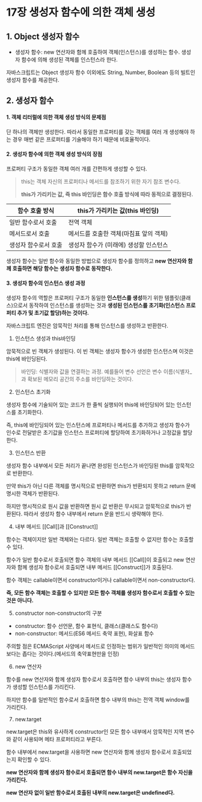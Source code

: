 # 17장 생성자 함수에 의한 객체 생성

## 1. Object 생성자 함수

- 생성자 함수: new 연산자와 함께 호출하여 객체(인스턴스)를 생성하는 함수. 생성자 함수에 의해 생성된 객체를 인스턴스라 한다.

자바스크립트는 Object 생성자 함수 이외에도 String, Number, Boolean 등의 빌트인 생성자 함수를 제공한다.

## 2. 생성자 함수

#### 1. 객체 리터럴에 의한 객체 생성 방식의 문제점

단 하나의 객체만 생성한다. 따라서 동일한 프로퍼티를 갖는 객체를 여러 개 생성해야 하는 경우 매번 같은 프로퍼티를 기술해야 하기 때문에 비효율적이다.

#### 2. 생성자 함수에 의한 객체 생성 방식의 장점

프로퍼티 구조가 동일한 객체 여러 개를 간편하게 생성할 수 있다.

> this는 객체 자신의 프로퍼티나 메서드를 참조하기 위한 자기 참조 변수다.
>
> **this가 가리키는 값, 즉 this 바인딩은 함수 호출 방식에 따라 동적으로 결정된다.**

|함수 호출 방식|this가 가리키는 값(this 바인딩)|
|---|---|
|일반 함수로서 호출|전역 객체|
|메서드로서 호출|메서드를 호출한 객체(마침표 앞의 객체)|
|생성자 함수로서 호출|생성자 함수가 (미래에) 생성할 인스턴스|

생성자 함수는 일반 함수와 동일한 방법으로 생성자 함수를 정의하고 **new 연산자와 함께 호출하면 해당 함수는 생성자 함수로 동작한다.**

#### 3. 생성자 함수의 인스턴스 생성 과정

생성자 함수의 역할은 프로퍼티 구조가 동일한 **인스턴스를 생성**하기 위한 템플릿(클래스)으로서 동작하여 인스턴스를 생성하는 것과 
**생성된 인스턴스를 초기화(인스턴스 프로퍼티 추가 및 초기값 할당)하는 것이다.**

자바스크립트 엔진은 암묵적인 처리를 통해 인스턴스를 생성하고 반환한다.

1. 인스턴스 생성과 this바인딩

암묵적으로 빈 객체가 생성된다. 이 빈 객체는 생성자 함수가 생성한 인스턴스며 이것은 this에 바인딩된다.

> 바인딩: 식별자와 값을 연결하는 과정. 예를들어 변수 선언은 변수 이름(식별자_과 확보된 메모리 공간의 주소를 바인딩하는 것이다.

2. 인스턴스 초기화

생성자 함수에 기술되어 있는 코드가 한 줄씩 실행되어 this에 바인딩되어 있는 인스턴스를 초기화한다.

즉, this에 바인딩되어 있는 인스턴스에 프로퍼티나 메서드를 추가하고 생성자 함수가 인수로 전달받은 초기값을 인스턴스 프로퍼티에 할당하여 초기화하거나 고정값을 할당한다.

3. 인스턴스 반환

생성자 함수 내부에서 모든 처리가 끝나면 완성된 인스턴스가 바인딩된 this를 암묵적으로 반환한다.

만약 this가 아닌 다른 객체를 명시적으로 반환하면 this가 반환되지 못하고 return 문에 명시한 객체가 반환된다.

하지만 명시적으로 원시 값을 반환하면 원시 값 반환은 무시되고 암묵적으로 this가 반환된다. 따라서 생성자 함수 내부에서 return 문을 반드시 생략해야 한다.

4. 내부 메서드 [[Call]]과 [[Construct]]

함수는 객체이지만 일반 객체와는 다르다. 일반 객체는 호출할 수 없지만 함수는 호출할 수 있다. 

함수가 일반 함수로서 호출되면 함수 객체의 내부 메서드 [[Call]]이 호출되고 new 연산자와 함께 생성자 함수로서 호출되면 내부 메서드 [[Construct]]가 호출된다.

함수 객체는 callable이면서 constructor이거나 callable이면서 non-constructor다. 

**즉, 모든 함수 객체는 호출할 수 있지만 모든 함수 객체를 생성자 함수로서 호출할 수 있는 것은 아니다.**

5. constructor non-constructor의 구분

- constructor: 함수 선언문, 함수 표현식, 클래스(클래스도 함수다)
- non-constructor: 메서드(ES6 메서드 축약 표현), 화살표 함수

주의할 점은 ECMAScript 사양에서 메서드로 인정하는 범위가 일반적인 의미의 메서드보다는 좁다는 것이다.(메서드의 축약표현만을 인정)

6. new 연산자

함수를 new 연산자와 함께 생성자 함수로서 호출하면 함수 내부의 this는 생성자 함수가 생성할 인스턴스를 가리킨다. 

하지만 함수를 일반적인 함수로서 호출하면 함수 내부의 this는 전역 객체 window를 가리킨다.

7. new.target

new.target은 this와 유사하게 constructor인 모든 함수 내부에서 암묵적인 지역 변수와 같이 사용되며 메타 프로퍼티라고 부른다. 

함수 내부에서 new.target을 사용하면 new 연산자와 함께 생성자 함수로서 호출되었는지 확인할 수 있다.

**new 연산자와 함께 생성자 함수로서 호출되면 함수 내부의 new.target은 함수 자신을 가리킨다.**

**new 연산자 없이 일반 함수로서 호출된 내부의 new.target은 undefined다.**
